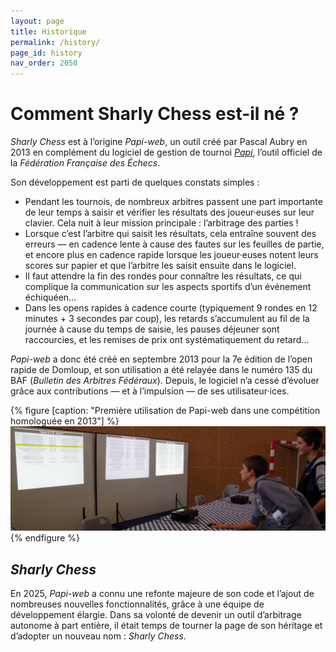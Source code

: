 ```yaml
---
layout: page
title: Historique
permalink: /history/
page_id: history
nav_order: 2050
---
```


# Comment Sharly Chess est-il né ?

_Sharly Chess_ est à l’origine _Papi-web_, un outil créé par Pascal Aubry en 2013 en complément du logiciel de gestion de tournoi _[Papi](https://www.echecs.asso.fr/Actu.aspx?Ref=142877)_, l’outil officiel de la _Fédération Française des Échecs_.

Son développement est parti de quelques constats simples :

* Pendant les tournois, de nombreux arbitres passent une part importante de leur temps à saisir et vérifier les résultats des joueur·euses sur leur clavier. Cela nuit à leur mission principale : l’arbitrage des parties !
* Lorsque c’est l’arbitre qui saisit les résultats, cela entraîne souvent des erreurs — en cadence lente à cause des fautes sur les feuilles de partie, et encore plus en cadence rapide lorsque les joueur·euses notent leurs scores sur papier et que l’arbitre les saisit ensuite dans le logiciel.
* Il faut attendre la fin des rondes pour connaître les résultats, ce qui complique la communication sur les aspects sportifs d’un événement échiquéen…
* Dans les opens rapides à cadence courte (typiquement 9 rondes en 12 minutes + 3 secondes par coup), les retards s’accumulent au fil de la journée à cause du temps de saisie, les pauses déjeuner sont raccourcies, et les remises de prix ont systématiquement du retard…

_Papi-web_ a donc été créé en septembre 2013 pour la 7e édition de l’open rapide de Domloup, et son utilisation a été relayée dans le numéro 135 du BAF (_Bulletin des Arbitres Fédéraux_). Depuis, le logiciel n’a cessé d’évoluer grâce aux contributions — et à l’impulsion — de ses utilisateur·ices.

{% figure [caption: "Première utilisation de Papi-web dans une compétition homologuée en 2013"] %}
![Première utilisation de Papi-web dans une compétition homologuée en 2013](/assets/images/input-2013.jpg)
{% endfigure %}

## _Sharly Chess_

En 2025, _Papi-web_ a connu une refonte majeure de son code et l’ajout de nombreuses nouvelles fonctionnalités, grâce à une équipe de développement élargie. Dans sa volonté de devenir un outil d’arbitrage autonome à part entière, il était temps de tourner la page de son héritage et d’adopter un nouveau nom : _Sharly Chess_.
